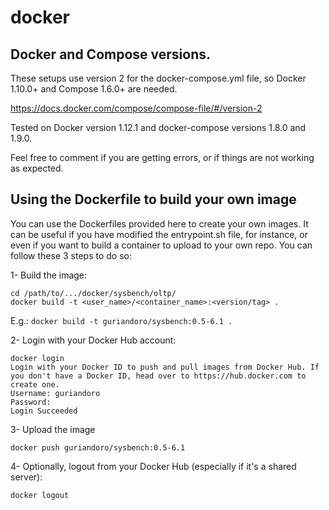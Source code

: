 # docker

## Docker and Compose versions.

These setups use version 2 for the docker-compose.yml file, so Docker 1.10.0+ and Compose 1.6.0+ are needed.

https://docs.docker.com/compose/compose-file/#/version-2

Tested on Docker version 1.12.1 and docker-compose versions 1.8.0 and 1.9.0.

Feel free to comment if you are getting errors, or if things are not working as expected.

## Using the Dockerfile to build your own image

You can use the Dockerfiles provided here to create your own images. It can be useful if you have modified the entrypoint.sh file, for instance, or even if you want to build a container to upload to your own repo. You can follow these 3 steps to do so:

1- Build the image:
```
cd /path/to/.../docker/sysbench/oltp/
docker build -t <user_name>/<container_name>:<version/tag> .
```
E.g.: `docker build -t guriandoro/sysbench:0.5-6.1 .`

2- Login with your Docker Hub account:
```
docker login 
Login with your Docker ID to push and pull images from Docker Hub. If you don't have a Docker ID, head over to https://hub.docker.com to create one.
Username: guriandoro
Password: 
Login Succeeded
```

3- Upload the image
```
docker push guriandoro/sysbench:0.5-6.1
```

4- Optionally, logout from your Docker Hub (especially if it's a shared server):
```
docker logout
```
